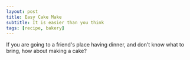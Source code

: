 ```yaml
---
layout: post
title: Easy Cake Make
subtitle: It is easier than you think
tags: [recipe, bakery]
---
```


If you are going to a friend's place having dinner, and don't know what to bring, 
how about making a cake?